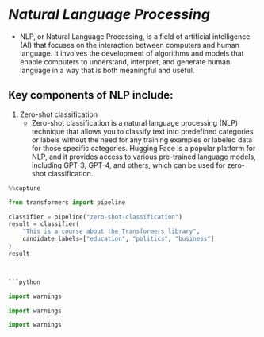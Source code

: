 ```python

```

# *Natural Language Processing*
- NLP, or Natural Language Processing, is a field of artificial intelligence (AI) that focuses on the interaction between computers and human language. It involves the development of algorithms and models that enable computers to understand, interpret, and generate human language in a way that is both meaningful and useful.

## Key components of NLP include:
1. Zero-shot classification 
    - Zero-shot classification is a natural language processing (NLP) technique that allows you to classify text into predefined categories or labels without the need for any training examples or labeled data for those specific categories. Hugging Face is a popular platform for NLP, and it provides access to various pre-trained language models, including GPT-3, GPT-4, and others, which can be used for zero-shot classification.
    

```python
%%capture

from transformers import pipeline

classifier = pipeline("zero-shot-classification")
result = classifier(
    "This is a course about the Transformers library",
    candidate_labels=["education", "politics", "business"]
)
result



```python

```


```python
import warnings
```


```python
import warnings
```


```python
import warnings
```

